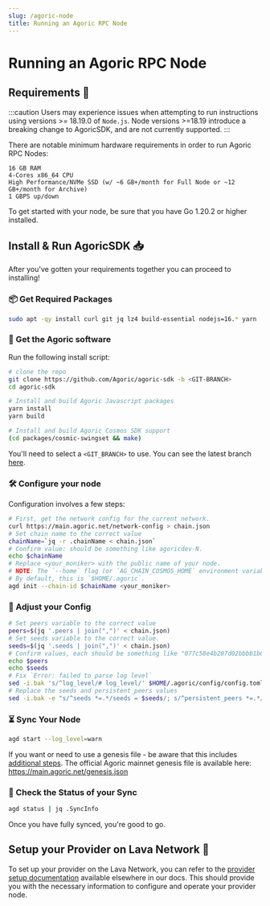 ```yaml
---
slug: /agoric-node
title: Running an Agoric RPC Node
---
```


# Running an Agoric RPC Node

## Requirements 📄 

:::caution
Users may experience issues when attempting to run instructions using versions >= 18.19.0 of `Node.js`. Node versions >=18.19 introduce a breaking change to AgoricSDK, and are not currently supported.
:::

There are notable minimum hardware requirements in order to run Agoric RPC Nodes:

    16 GB RAM
    4-Cores x86_64 CPU
    High Performance/NVMe SSD (w/ ~6 GB+/month for Full Node or ~12 GB+/month for Archive)
    1 GBPS up/down

To get started with your node, be sure that you have Go 1.20.2 or higher installed.

## Install & Run AgoricSDK 📥

After you've gotten your requirements together you can proceed to installing!

### 📦 Get Required Packages

```bash
sudo apt -qy install curl git jq lz4 build-essential nodejs=16.* yarn
```


### 💾 Get the Agoric software

Run the following install script:

```bash
# clone the repo
git clone https://github.com/Agoric/agoric-sdk -b <GIT-BRANCH>
cd agoric-sdk

# Install and build Agoric Javascript packages
yarn install
yarn build

# Install and build Agoric Cosmos SDK support
(cd packages/cosmic-swingset && make)
```

You'll need to select a `<GIT_BRANCH>` to use. You can see the latest branch [here](https://github.com/Agoric/agoric-sdk/releases).

### 🛠️ Configure your node

Configuration involves a few steps:

```bash
# First, get the network config for the current network.
curl https://main.agoric.net/network-config > chain.json
# Set chain name to the correct value
chainName=`jq -r .chainName < chain.json`
# Confirm value: should be something like agoricdev-N.
echo $chainName
# Replace <your_moniker> with the public name of your node.
# NOTE: The `--home` flag (or `AG_CHAIN_COSMOS_HOME` environment variable) determines where the chain state is stored.
# By default, this is `$HOME/.agoric`.
agd init --chain-id $chainName <your_moniker>
```

### 🔧 Adjust your Config
```bash
# Set peers variable to the correct value
peers=$(jq '.peers | join(",")' < chain.json)
# Set seeds variable to the correct value.
seeds=$(jq '.seeds | join(",")' < chain.json)
# Confirm values, each should be something like "077c58e4b207d02bbbb1b68d6e7e1df08ce18a8a@178.62.245.23:26656,..."
echo $peers
echo $seeds
# Fix `Error: failed to parse log level`
sed -i.bak 's/^log_level/# log_level/' $HOME/.agoric/config/config.toml
# Replace the seeds and persistent_peers values
sed -i.bak -e "s/^seeds *=.*/seeds = $seeds/; s/^persistent_peers *=.*/persistent_peers = $peers/" $HOME/.agoric/config/config.toml
```

### ⏳ Sync Your Node

```bash
agd start --log_level=warn
```

If you want or need to use a genesis file - be aware that this includes [additional steps](https://github.com/Agoric/agoric-sdk/wiki/Validator-Guide-for-Devnet#apply-network-parameters). The official Agoric mainnet genesis file is available here: https://main.agoric.net/genesis.json

### 🔬 Check the Status of your Sync

```bash
agd status | jq .SyncInfo
```

Once you have fully synced, you're good to go.

## Setup your Provider on Lava Network 🌋

To set up your provider on the Lava Network, you can refer to the [provider setup documentation](https://docs.lavanet.xyz/provider-setup?utm_source=running-a-solana-rpc-node&utm_medium=docs&utm_campaign=solana-pre-grant) available elsewhere in our docs. This should provide you with the necessary information to configure and operate your provider node.
